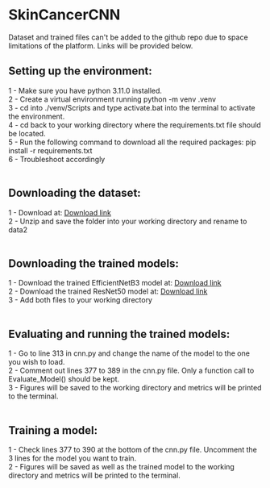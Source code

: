 # SkinCancerCNN

Dataset and trained files can't be added to the github repo due to space limitations of the platform. Links will be provided below.

<h2>Setting up the environment:</h2>
1 - Make sure you have python 3.11.0 installed.<br>
2 - Create a virtual environment running python -m venv .venv<br>
3 - cd into ./venv/Scripts and type activate.bat into the terminal to activate the environment. <br>
4 - cd back to your working directory where the requirements.txt file should be located. <br>
5 - Run the following command to download all the required packages: pip install -r requirements.txt<br>
6 - Troubleshoot accordingly<br>
<br>

<h2>Downloading the dataset:</h2>
1 - Download at: <a href="https://www.kaggle.com/datasets/fanconic/skin-cancer-malignant-vs-benign">Download link</a><br>
2 - Unzip and save the folder into your working directory and rename to data2<br><br>

<h2>Downloading the trained models:</h2>
1 - Download the trained EfficientNetB3 model at: <a href="https://drive.google.com/file/d/14y3Q1AneC8bO3CRymK6JsA12ROeGQ1j0/view?usp=sharing">Download link</a><br>
2 - Download the trained ResNet50 model at: <a href="https://www.kaggle.com/datasets/fanconic/skin-cancer-malignant-vs-benign">Download link</a><br>
3 - Add both files to your working directory<br><br>

<h2>Evaluating and running the trained models:</h2>
1 - Go to line 313 in cnn.py and change the name of the model to the one you wish to load.<br>
2 - Comment out lines 377 to 389 in the cnn.py file. Only a function call to Evaluate_Model() should be kept.<br>
3 - Figures will be saved to the working directory and metrics will be printed to the terminal. <br>
<br>
<h2>Training a model:</h2>

1 - Check lines 377 to 390 at the bottom of the cnn.py file. Uncomment the 3 lines for the model you want to train. <br>
2 - Figures will be saved as well as the trained model to the working directory and metrics will be printed to the terminal. <br>

